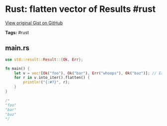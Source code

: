 # Rust: flatten vector of Results #rust

[View original Gist on GitHub](https://gist.github.com/Integralist/0f0a549adc4af44167a7222725767eb6)

**Tags:** #rust

## main.rs

```rust
use std::result::Result::{Ok, Err};

fn main() {
    let v = vec![Ok("foo"), Ok("bar"), Err("whoops"), Ok("baz")]; // Err should be skipped
    for r in v.into_iter().flatten() {
        println!("{:#?}", r);
    }
}

/*
"foo"
"bar"
"baz"
*/
```

